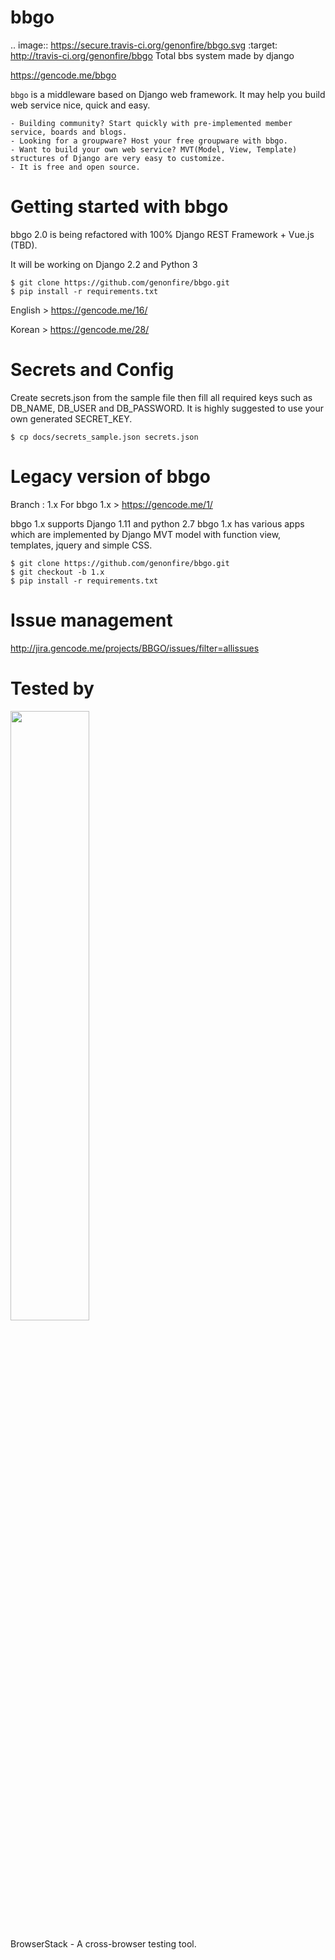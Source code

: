 # bbgo
.. image:: https://secure.travis-ci.org/genonfire/bbgo.svg
    :target: http://travis-ci.org/genonfire/bbgo
Total bbs system made by django

https://gencode.me/bbgo


`bbgo` is a middleware based on Django web framework. It may help you build web service nice, quick and easy.

    - Building community? Start quickly with pre-implemented member service, boards and blogs.
    - Looking for a groupware? Host your free groupware with bbgo.
    - Want to build your own web service? MVT(Model, View, Template) structures of Django are very easy to customize.
    - It is free and open source.

# Getting started with bbgo
bbgo 2.0 is being refactored with 100% Django REST Framework + Vue.js (TBD).

It will be working on Django 2.2 and Python 3

    $ git clone https://github.com/genonfire/bbgo.git
    $ pip install -r requirements.txt

English > https://gencode.me/16/

Korean > https://gencode.me/28/


# Secrets and Config
Create secrets.json from the sample file then fill all required keys such as DB_NAME, DB_USER and DB_PASSWORD.
It is highly suggested to use your own generated SECRET_KEY.

    $ cp docs/secrets_sample.json secrets.json


# Legacy version of bbgo
Branch : 1.x
For bbgo 1.x > https://gencode.me/1/

bbgo 1.x supports Django 1.11 and python 2.7
bbgo 1.x has various apps which are implemented by Django MVT model with function view, templates, jquery and simple CSS.

    $ git clone https://github.com/genonfire/bbgo.git
    $ git checkout -b 1.x
    $ pip install -r requirements.txt


# Issue management
http://jira.gencode.me/projects/BBGO/issues/filter=allissues


# Tested by
<a href="https://www.browserstack.com/">
<img src="./docs/browserstack.png" width="50%">
</a>

BrowserStack - A cross-browser testing tool.
